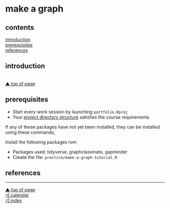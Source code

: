 make a graph
================

## contents

[introduction](#introduction)  
[prerequisites](#prerequisites)  
[references](#references)

## introduction

<br> <a href="#top">▲ top of page</a>

## prerequisites

  - Start every work session by launching `portfolio.Rproj`  
  - Your [project directory
    structure](cm501-proj-m-manage-files.md#plan-the-directory-structure)
    satisfies the course requirements

If any of these packages have not yet been installed, they can be
installed using these commands,

Install the following packages rom

  - Packages used: tidyverse, graphclassmate, gapminder  
  - Create the file: `practice/make-a-graph-tutorial.R`

## references

<div id="refs">

</div>

***
<a href="#top">&#9650; top of page</a>    
[&#9665; calendar](../README.md#calendar)    
[&#9665; index](../README.md#index)
